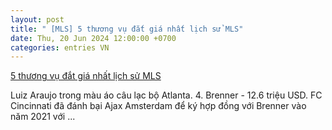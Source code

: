 ```yaml
---
layout: post
title: " [MLS] 5 thương vụ đắt giá nhất lịch sử MLS"
date: Thu, 20 Jun 2024 12:00:00 +0700
categories: entries VN
---
```

[5 thương vụ đắt giá nhất lịch sử MLS](https://www.tinthethao.com.vn/5-thuong-vu-dat-gia-nhat-lich-su-mls-d766248.html)

Luiz Araujo trong màu áo câu lạc bộ Atlanta. 4. Brenner - 12.6 triệu USD. FC Cincinnati đã đánh bại Ajax Amsterdam để ký hợp đồng với Brenner vào năm 2021 với ...

